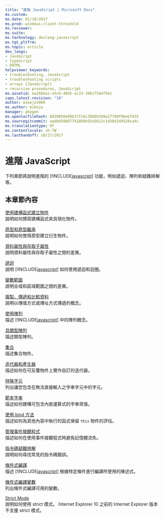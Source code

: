 ```yaml
---
title: "進階 JavaScript | Microsoft Docs"
ms.custom: 
ms.date: 01/18/2017
ms.prod: windows-client-threshold
ms.reviewer: 
ms.suite: 
ms.technology: devlang-javascript
ms.tgt_pltfrm: 
ms.topic: article
dev_langs:
- JavaScript
- TypeScript
- DHTML
helpviewer_keywords:
- troubleshooting, JavaScript
- troubleshooting scripts
- arrays [JavaScript]
- recursive procedures, JavaScript
ms.assetid: ea26b6a1-e5c6-40d5-ac33-3961f584f941
caps.latest.revision: "18"
author: mikejo5000
ms.author: mikejo
manager: ghogen
ms.openlocfilehash: 8d28050e89b37fc6c2066b599e27789f0bebfd35
ms.sourcegitcommit: aadb9588877418b8b55a5612c1d3842d4520ca4c
ms.translationtype: HT
ms.contentlocale: zh-TW
ms.lasthandoff: 10/27/2017
---
```

# <a name="advanced-javascript"></a>進階 JavaScript
下列章節將說明進階的 [!INCLUDE[javascript](../../javascript/includes/javascript-md.md)] 功能，例如遞迴、陣列和疑難排解等。  
  
## <a name="in-this-section"></a>本章節內容  
 [使用建構函式建立物件](../../javascript/advanced/using-constructors-to-define-types.md)  
 說明如何撰寫建構函式來具現化物件。  
  
 [原型和原型繼承](../../javascript/advanced/prototypes-and-prototype-inheritance.md)  
 說明如何使用原型建立衍生物件。  
  
 [資料屬性與存取子屬性](../../javascript/advanced/data-properties-and-accessor-properties.md)  
 說明資料屬性與存取子屬性之間的差異。  
  
 [遞迴](../../javascript/advanced/recursion-javascript.md)  
 說明 [!INCLUDE[javascript](../../javascript/includes/javascript-md.md)] 如何使用遞迴和迴圈。  
  
 [變數範圍](../../javascript/advanced/variable-scope-javascript.md)  
 說明全域和區域範圍之間的差異。  
  
 [複製、傳遞和比較資料](../../javascript/advanced/copying-passing-and-comparing-data-javascript.md)  
 說明以傳值方式或傳址方式傳遞的概念。  
  
 [使用陣列](../../javascript/advanced/using-arrays-javascript.md)  
 描述 [!INCLUDE[javascript](../../javascript/includes/javascript-md.md)] 中的陣列概念。  
  
 [具類型陣列](../../javascript/advanced/typed-arrays-javascript.md)  
 描述類型陣列。  
  
 [集合](../../javascript/advanced/collections-javascript.md)  
 描述集合物件。  
  
 [迭代器和產生器](../../javascript/advanced/iterators-and-generators-javascript.md)  
 描述如何在可反覆物件上實作自訂的迭代器。  
  
 [特殊字元](../../javascript/advanced/special-characters-javascript.md)  
 列出讓您包含在無法直接輸入之字串字元中的字元。  
  
 [範本字串](../../javascript/advanced/template-strings-javascript.md)  
 描述如何建構可包含內嵌運算式的字串常值。  
  
 [使用 bind 方法](../../javascript/advanced/using-the-bind-method-javascript.md)  
 描述如何為其他內容中執行的函式保留 `this` 物件的評估。  
  
 [管理事件接聽程式](../../javascript/advanced/managing-event-listeners.md)  
 描述如何在使用事件接聽程式時避免記憶體流失。  
  
 [指令碼疑難排解](../../javascript/advanced/troubleshooting-your-scripts-javascript.md)  
 說明如何尋找常見的指令碼錯誤。  
  
 [條件式編譯](../../javascript/advanced/conditional-compilation-javascript.md)  
 描述 [!INCLUDE[javascript](../../javascript/includes/javascript-md.md)] 根據特定條件進行編譯所使用的陳述式。  
  
 [條件式編譯變數](../../javascript/advanced/conditional-compilation-variables-javascript.md)  
 列出條件式編譯可用的變數。  
  
 [Strict Mode](../../javascript/advanced/strict-mode-javascript.md)  
 說明如何使用 strict 模式。 Internet Explorer 10 之前的 Internet Explorer 版本不支援 strict 模式。